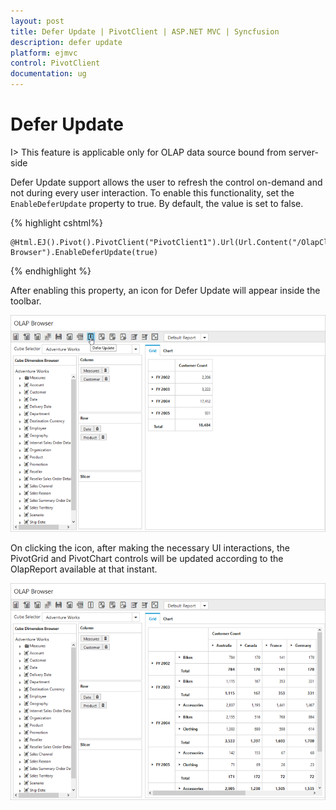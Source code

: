 ```yaml
---
layout: post
title: Defer Update | PivotClient | ASP.NET MVC | Syncfusion
description: defer update
platform: ejmvc
control: PivotClient
documentation: ug
---
```


# Defer Update

I> This feature is applicable only for OLAP data source bound from server-side

Defer Update support allows the user to refresh the control on-demand and not during every user interaction. To enable this functionality, set the `EnableDeferUpdate` property to true. By default, the value is set to false.

{% highlight cshtml%}

    @Html.EJ().Pivot().PivotClient("PivotClient1").Url(Url.Content("/OlapClient")).Title("Olap Browser").EnableDeferUpdate(true)

{% endhighlight %}

After enabling this property, an icon for Defer Update will appear inside the toolbar.

![](Defer-Update_images/deferupdatebefore.png)

On clicking the icon, after making the necessary UI interactions, the PivotGrid and PivotChart controls will be updated according to the OlapReport available at that instant.

![](Defer-Update_images/deferupdateafter.png)
